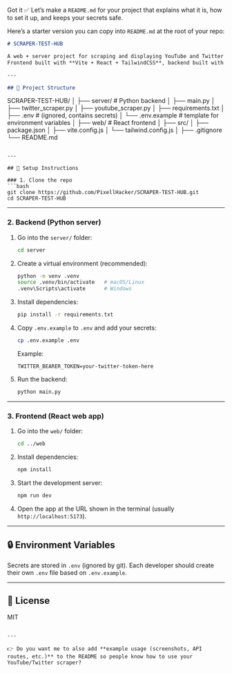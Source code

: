 Got it ✅ Let’s make a `README.md` for your project that explains what it is, how to set it up, and keeps your secrets safe.

Here’s a starter version you can copy into `README.md` at the root of your repo:

```markdown
# SCRAPER-TEST-HUB

A web + server project for scraping and displaying YouTube and Twitter data.  
Frontend built with **Vite + React + TailwindCSS**, backend built with **Python**.

---

## 📂 Project Structure

```

SCRAPER-TEST-HUB/
│
├── server/                 # Python backend
│   ├── main.py
│   ├── twitter_scraper.py
│   ├── youtube_scraper.py
│   ├── requirements.txt
│   ├── .env                # (ignored, contains secrets)
│   └── .env.example        # template for environment variables
│
├── web/                    # React frontend
│   ├── src/
│   ├── package.json
│   ├── vite.config.js
│   └── tailwind.config.js
│
├── .gitignore
└── README.md

````

---

## 🚀 Setup Instructions

### 1. Clone the repo
```bash
git clone https://github.com/PixellHacker/SCRAPER-TEST-HUB.git
cd SCRAPER-TEST-HUB
````

---

### 2. Backend (Python server)

1. Go into the `server/` folder:

   ```bash
   cd server
   ```

2. Create a virtual environment (recommended):

   ```bash
   python -m venv .venv
   source .venv/bin/activate   # macOS/Linux
   .venv\Scripts\activate      # Windows
   ```

3. Install dependencies:

   ```bash
   pip install -r requirements.txt
   ```

4. Copy `.env.example` to `.env` and add your secrets:

   ```bash
   cp .env.example .env
   ```

   Example:

   ```env
   TWITTER_BEARER_TOKEN=your-twitter-token-here
   ```

5. Run the backend:

   ```bash
   python main.py
   ```

---

### 3. Frontend (React web app)

1. Go into the `web/` folder:

   ```bash
   cd ../web
   ```

2. Install dependencies:

   ```bash
   npm install
   ```

3. Start the development server:

   ```bash
   npm run dev
   ```

4. Open the app at the URL shown in the terminal (usually `http://localhost:5173`).

---

## 🔒 Environment Variables

Secrets are stored in `.env` (ignored by git).
Each developer should create their own `.env` file based on `.env.example`.

---

## 📜 License

MIT

```

---

👉 Do you want me to also add **example usage (screenshots, API routes, etc.)** to the README so people know how to use your YouTube/Twitter scraper?
```
